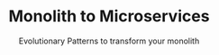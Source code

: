 ---
id: '9781492047841'
title: 'Monolith to Microservices'
subtitle: 'Evolutionary Patterns to transform your monolith'
language: 'en-US'
status: 'Backlog'
coverPath: 'monolith-to-microservices'
edition: '1st'
publishDate: '2019-11-14'
authors: ['Sam Newman']
---